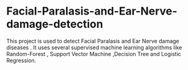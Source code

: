 # Facial-Paralasis-and-Ear-Nerve-damage-detection
This project is used to detect Facial Paralasis and Ear Nerve damage diseases .
It uses several supervised machine learning algorithms like Random-Forest , Support Vector Machine ,Decision Tree and Logistic Regression.
